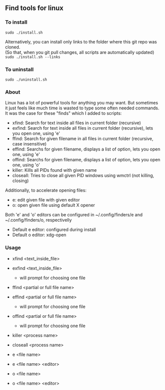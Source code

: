 ## Find tools for linux

### To install
`sudo ./install.sh`

Alternatively, you can install only links to the folder where this git repo was cloned.<br/>
(So that, when you git pull changes, all scripts are automatically updated)<br/>
`sudo ./install.sh --links`


### To uninstall
`sudo ./uninstall.sh`

### About
Linux has a lot of powerful tools for anything you may want.
But sometimes it just feels like much time is wasted to type some often needed commands.
It was the case for these "finds" which I added to scripts:

 * xfind: Search for text inside all files in current folder (recursive)
 * exfind: Search for text inside all files in current folder (recursive), lets you open one, using 'e'
 * ffind: Search for given filename in all files in current folder (recursive, case insensitive)
 * effind: Searchs for given filename, displays a list of option, lets you open one, using 'e'
 * offind: Searchs for given filename, displays a list of option, lets you open one, using 'o'
 * killer: Kills all PIDs found with given name
 * closeall: Tries to close all given PID windows using wmctrl (not killing, closing)

Additionally, to accelerate opening files:
 * e: edit given file with given editor
 * o: open given file using default X opener

Both 'e' and 'o' editors can be configured in ~/.config/finders/e and ~/.config/finders/o, respectivelly
 * Default e editor: configured during install
 * Default o editor: xdg-open

### Usage
 * xfind \<text_inside_file\>
 * exfind \<text_inside_file\>
   * will prompt for choosing one file
 * ffind \<partial or full file name\>
 * effind \<partial or full file name\>
   * will prompt for choosing one file
 * offind \<partial or full file name\>
   * will prompt for choosing one file
 * killer \<process name\>
 * closeall \<process name\>

 * e \<file name\>
 * e \<file name\> \<editor\>
 * o \<file name\>
 * o \<file name\> \<editor\>
